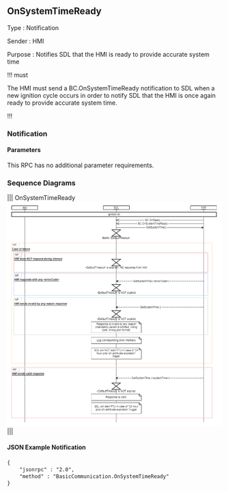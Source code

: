 ## OnSystemTimeReady

Type
: Notification

Sender
: HMI

Purpose
: Notifies SDL that the HMI is ready to provide accurate system time

!!! must

The HMI must send a BC.OnSystemTimeReady notification to SDL when a new ignition cycle occurs in order to notify SDL that the HMI is once again ready to provide accurate system time.

!!!

### Notification

#### Parameters

This RPC has no additional parameter requirements.

### Sequence Diagrams
|||
OnSystemTimeReady
![OnSystemTimeReady](assets/OnSystemTimeReady_Ign_On.png)
|||

#### JSON Example Notification  

```
{
	"jsonrpc" : "2.0",
	"method" : "BasicCommunication.OnSystemTimeReady"
}
```
